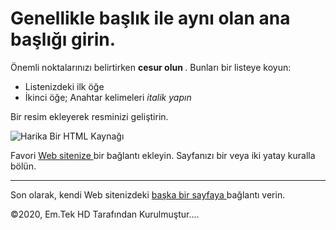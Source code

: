 <html>
<! - Köşeli parantezler arasındaki metin bir HTML etiketidir ve görüntülenmez.
İçeriklerini çevreleyen HTML ve / HTML etiketleri gibi çoğu etiket
sayfa çiftler halinde gelir; İK gibi bazı etiketler yatay bir kural için geçerli
tek başına. Okuduğunuz metin gibi yorumlar şu durumlarda görüntülenmez:
Web sayfası gösterilir. HEAD ve / HEAD etiketleri arasındaki bilgiler
görüntülenmedi. BODY ve / BODY etiketleri arasındaki bilgiler görüntülenir. ->
<head>
<title> Pencerenin üstünde görüntülenen bir başlık girin. </title>
</head>
<! - BODY ve / BODY etiketleri arasındaki bilgiler görüntülenir. ->
<body>
<h1> Genellikle başlık ile aynı olan ana başlığı girin. </h1>
<p> Önemli noktalarınızı belirtirken <b> cesur olun </b>. Bunları bir listeye koyun: </p>
<ul>
<li> Listenizdeki ilk öğe </li>
<li> İkinci öğe; Anahtar kelimeleri <i> italik yapın </i> </li>
</ul>
<p> Bir resim ekleyerek resminizi geliştirin. </p>
<p> <img src = "http://www.mygifs.com/CoverImage.gif" alt = "Harika Bir HTML Kaynağı"> </p>
<p> Favori <a href="https://sites.google.com/view/emteknet--ucretsiz-office-2013/anasayfa?authuser=0"> Web sitenize </a> bir bağlantı ekleyin.
Sayfanızı bir veya iki yatay kuralla bölün. </p>
<hr>
<p> Son olarak, kendi Web sitenizdeki <a href="page2.html"> başka bir sayfaya </a> bağlantı verin. </p>
<! - Ve bir telif hakkı bildirimi ekleyin. ->
<p>©2020, Em.Tek HD Tarafından Kurulmuştur.... </p>
</body>
</html>
